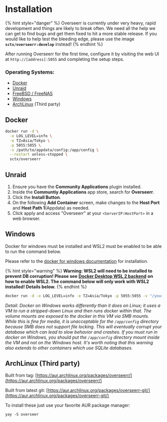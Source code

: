 # Installation

{% hint style="danger" %}
Overseerr is currently under very heavy, rapid development and things are likely to break often. We need all the help we can get to find bugs and get them fixed to hit a more stable release. If you would like to help test the bleeding edge, please use the image **`sctx/overseerr:develop`** instead! 
{% endhint %}

After running Overseerr for the first time, configure it by visiting the web UI at `http://[address]:5055` and completing the setup steps.

### Operating Systems:

* [Docker](installation.md#docker)
* [Unraid](installation.md#unraid)
* [FreeBSD / FreeNAS](installation.md#freebsd--freenas)
* [Windows](installation.md#windows)
* [ArchLinux](installation.md#archlinux) \(Third party\)

## Docker

```bash
docker run -d \
  -e LOG_LEVEL=info \
  -e TZ=Asia/Tokyo \
  -p 5055:5055 \
  -v /path/to/appdata/config:/app/config \
  --restart unless-stopped \
  sctx/overseerr
```

## Unraid

1. Ensure you have the **Community Applications** plugin installed.
2. Inside the **Communtiy Applications** app store, search for **Overseerr**.
3. Click the **Install Button**.
4. On the following **Add Container** screen, make changes to the **Host Port** and **Host Path 1**\(Appdata\) as needed.
5. Click apply and access "Overseerr" at your `<ServerIP:HostPort>` in a web browser.

## Windows

Docker for windows must be installed and WSL2 must be enabled to be able to run the command below.

Please refer to the [docker for windows documentation](https://docs.docker.com/docker-for-windows/) for installation.

{% hint style="warning" %}
**Warning: WSL2 will need to be installed to prevent DB corruption! Please see** [**Docker Desktop WSL 2 backend**](https://docs.docker.com/docker-for-windows/wsl/) **on how to enable WSL2. The command below will only work with WSL2 installed! Details below.**
{% endhint %}

```bash
docker run -d -e LOG_LEVEL=info -e TZ=Asia/Tokyo -p 5055:5055 -v "/your/path/here:/app/config" --restart unless-stopped sctx/overseerr
```

_Detail: Docker on Windows works differently than it does on Linux; it uses a VM to run a stripped-down Linux and then runs docker within that. The volume mounts are exposed to the docker in this VM via SMB mounts. While this is fine for media, it is unacceptable for the `/app/config` directory because SMB does not support file locking. This will eventually corrupt your database which can lead to slow behavior and crashes. If you must run in docker on Windows, you should put the `/app/config` directory mount inside the VM and not on the Windows host. It's worth noting that this warning also extends to other containers which use SQLite databases._

## ArchLinux \(Third party\)

Built from tag: [https://aur.archlinux.org/packages/overseerr/](https://aur.archlinux.org/packages/overseerr/)

Built from latest git: [https://aur.archlinux.org/packages/overseerr-git/](https://aur.archlinux.org/packages/overseerr-git/)

To install these just use your favorite AUR package manager:

```text
yay -S overseer
```

